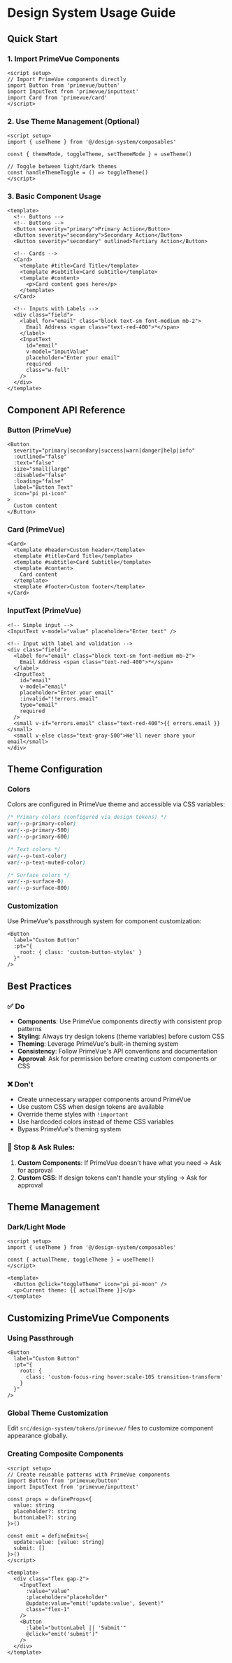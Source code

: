 # Design System Usage Guide

## Quick Start

### 1. Import PrimeVue Components
```vue
<script setup>
// Import PrimeVue components directly
import Button from 'primevue/button'
import InputText from 'primevue/inputtext'
import Card from 'primevue/card'
</script>
```

### 2. Use Theme Management (Optional)
```vue
<script setup>
import { useTheme } from '@/design-system/composables'

const { themeMode, toggleTheme, setThemeMode } = useTheme()

// Toggle between light/dark themes
const handleThemeToggle = () => toggleTheme()
</script>
```

### 3. Basic Component Usage
```vue
<template>
  <!-- Buttons -->
  <!-- Buttons -->
  <Button severity="primary">Primary Action</Button>
  <Button severity="secondary">Secondary Action</Button>
  <Button severity="secondary" outlined>Tertiary Action</Button>

  <!-- Cards -->
  <Card>
    <template #title>Card Title</template>
    <template #subtitle>Card subtitle</template>
    <template #content>
      <p>Card content goes here</p>
    </template>
  </Card>

  <!-- Inputs with Labels -->
  <div class="field">
    <label for="email" class="block text-sm font-medium mb-2">
      Email Address <span class="text-red-400">*</span>
    </label>
    <InputText
      id="email"
      v-model="inputValue"
      placeholder="Enter your email"
      required
      class="w-full"
    />
  </div>
</template>
```

## Component API Reference

### Button (PrimeVue)
```vue
<Button
  severity="primary|secondary|success|warn|danger|help|info"
  :outlined="false"
  :text="false"
  size="small|large"
  :disabled="false"
  :loading="false"
  label="Button Text"
  icon="pi pi-icon"
>
  Custom content
</Button>
```

### Card (PrimeVue)
```vue
<Card>
  <template #header>Custom header</template>
  <template #title>Card Title</template>
  <template #subtitle>Card Subtitle</template>
  <template #content>
    Card content
  </template>
  <template #footer>Custom footer</template>
</Card>
```

### InputText (PrimeVue)
```vue
<!-- Simple input -->
<InputText v-model="value" placeholder="Enter text" />

<!-- Input with label and validation -->
<div class="field">
  <label for="email" class="block text-sm font-medium mb-2">
    Email Address <span class="text-red-400">*</span>
  </label>
  <InputText
    id="email"
    v-model="email"
    placeholder="Enter your email"
    :invalid="!!errors.email"
    type="email"
    required
  />
  <small v-if="errors.email" class="text-red-400">{{ errors.email }}</small>
  <small v-else class="text-gray-500">We'll never share your email</small>
</div>
```

## Theme Configuration

### Colors
Colors are configured in PrimeVue theme and accessible via CSS variables:
```css
/* Primary colors (configured via design tokens) */
var(--p-primary-color)
var(--p-primary-500)
var(--p-primary-600)

/* Text colors */
var(--p-text-color)
var(--p-text-muted-color)

/* Surface colors */
var(--p-surface-0)
var(--p-surface-800)
```

### Customization
Use PrimeVue's passthrough system for component customization:
```vue
<Button
  label="Custom Button"
  :pt="{
    root: { class: 'custom-button-styles' }
  }"
/>
```

## Best Practices

### ✅ Do
- **Components**: Use PrimeVue components directly with consistent prop patterns
- **Styling**: Always try design tokens (theme variables) before custom CSS
- **Theming**: Leverage PrimeVue's built-in theming system
- **Consistency**: Follow PrimeVue's API conventions and documentation
- **Approval**: Ask for permission before creating custom components or CSS

### ❌ Don't
- Create unnecessary wrapper components around PrimeVue
- Use custom CSS when design tokens are available
- Override theme styles with `!important`
- Use hardcoded colors instead of theme CSS variables
- Bypass PrimeVue's theming system

### 🛑 Stop & Ask Rules:
1. **Custom Components**: If PrimeVue doesn't have what you need → Ask for approval
2. **Custom CSS**: If design tokens can't handle your styling → Ask for approval

## Theme Management

### Dark/Light Mode
```vue
<script setup>
import { useTheme } from '@/design-system/composables'

const { actualTheme, toggleTheme } = useTheme()
</script>

<template>
  <Button @click="toggleTheme" icon="pi pi-moon" />
  <p>Current theme: {{ actualTheme }}</p>
</template>
```

## Customizing PrimeVue Components

### Using Passthrough
```vue
<Button
  label="Custom Button"
  :pt="{
    root: {
      class: 'custom-focus-ring hover:scale-105 transition-transform'
    }
  }"
/>
```

### Global Theme Customization
Edit `src/design-system/tokens/primevue/` files to customize component appearance globally.

### Creating Composite Components
```vue
<script setup>
// Create reusable patterns with PrimeVue components
import Button from 'primevue/button'
import InputText from 'primevue/inputtext'

const props = defineProps<{
  value: string
  placeholder?: string
  buttonLabel?: string
}>()

const emit = defineEmits<{
  update:value: [value: string]
  submit: []
}>()
</script>

<template>
  <div class="flex gap-2">
    <InputText
      :value="value"
      :placeholder="placeholder"
      @update:value="emit('update:value', $event)"
      class="flex-1"
    />
    <Button
      :label="buttonLabel || 'Submit'"
      @click="emit('submit')"
    />
  </div>
</template>
```
